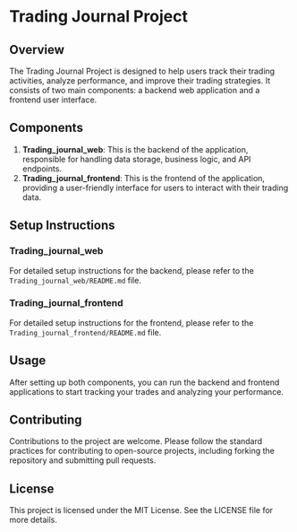 # Trading Journal Project

## Overview
The Trading Journal Project is designed to help users track their trading activities, analyze performance, and improve their trading strategies. It consists of two main components: a backend web application and a frontend user interface.

## Components
1. **Trading_journal_web**: This is the backend of the application, responsible for handling data storage, business logic, and API endpoints.
2. **Trading_journal_frontend**: This is the frontend of the application, providing a user-friendly interface for users to interact with their trading data.

## Setup Instructions

### Trading_journal_web
For detailed setup instructions for the backend, please refer to the `Trading_journal_web/README.md` file.

### Trading_journal_frontend
For detailed setup instructions for the frontend, please refer to the `Trading_journal_frontend/README.md` file.

## Usage
After setting up both components, you can run the backend and frontend applications to start tracking your trades and analyzing your performance.

## Contributing
Contributions to the project are welcome. Please follow the standard practices for contributing to open-source projects, including forking the repository and submitting pull requests.

## License
This project is licensed under the MIT License. See the LICENSE file for more details.